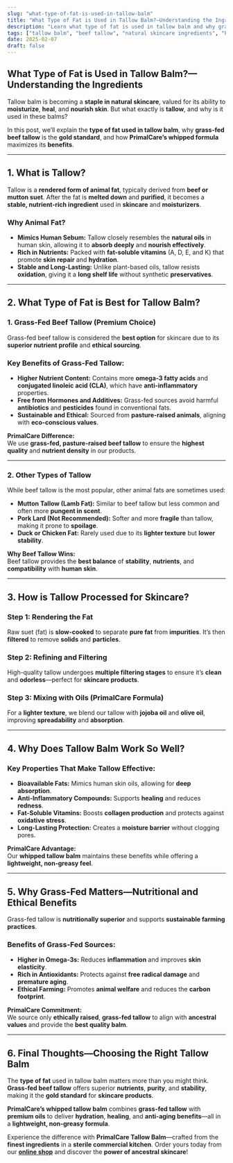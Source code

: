 ```yaml
---
slug: "what-type-of-fat-is-used-in-tallow-balm"
title: "What Type of Fat is Used in Tallow Balm?—Understanding the Ingredients"
description: "Learn what type of fat is used in tallow balm and why grass-fed beef tallow is the gold standard. Discover how PrimalCare’s premium ingredients enhance skincare."
tags: ["tallow balm", "beef tallow", "natural skincare ingredients", "PrimalCare"]
date: 2025-02-07
draft: false
---
```


## What Type of Fat is Used in Tallow Balm?—Understanding the Ingredients  
Tallow balm is becoming a **staple in natural skincare**, valued for its ability to **moisturize**, **heal**, and **nourish skin**. But what exactly is **tallow**, and why is it used in these balms?  

In this post, we’ll explain the **type of fat used in tallow balm**, why **grass-fed beef tallow** is the **gold standard**, and how **PrimalCare’s whipped formula** maximizes its **benefits**.  

---

## **1. What is Tallow?**  
Tallow is a **rendered form of animal fat**, typically derived from **beef or mutton suet**. After the fat is **melted down** and **purified**, it becomes a **stable, nutrient-rich ingredient** used in **skincare** and **moisturizers**.  

### **Why Animal Fat?**  
- **Mimics Human Sebum:** Tallow closely resembles the **natural oils** in human skin, allowing it to **absorb deeply** and **nourish effectively**.  
- **Rich in Nutrients:** Packed with **fat-soluble vitamins** (A, D, E, and K) that promote **skin repair** and **hydration**.  
- **Stable and Long-Lasting:** Unlike plant-based oils, tallow resists **oxidation**, giving it a **long shelf life** without synthetic **preservatives**.  

---

## **2. What Type of Fat is Best for Tallow Balm?**  
### **1. Grass-Fed Beef Tallow (Premium Choice)**  
Grass-fed beef tallow is considered the **best option** for skincare due to its **superior nutrient profile** and **ethical sourcing**.  

### **Key Benefits of Grass-Fed Tallow:**  
- **Higher Nutrient Content:** Contains more **omega-3 fatty acids** and **conjugated linoleic acid (CLA)**, which have **anti-inflammatory** properties.  
- **Free from Hormones and Additives:** Grass-fed sources avoid harmful **antibiotics** and **pesticides** found in conventional fats.  
- **Sustainable and Ethical:** Sourced from **pasture-raised animals**, aligning with **eco-conscious values**.  

**PrimalCare Difference:**  
We use **grass-fed, pasture-raised beef tallow** to ensure the **highest quality** and **nutrient density** in our products.  

---

### **2. Other Types of Tallow**  
While beef tallow is the most popular, other animal fats are sometimes used:  

- **Mutton Tallow (Lamb Fat):** Similar to beef tallow but less common and often more **pungent in scent**.  
- **Pork Lard (Not Recommended):** Softer and more **fragile** than tallow, making it prone to **spoilage**.  
- **Duck or Chicken Fat:** Rarely used due to its **lighter texture** but **lower stability**.  

**Why Beef Tallow Wins:**  
Beef tallow provides the **best balance** of **stability**, **nutrients**, and **compatibility** with **human skin**.  

---

## **3. How is Tallow Processed for Skincare?**  
### **Step 1: Rendering the Fat**  
Raw suet (fat) is **slow-cooked** to separate **pure fat** from **impurities**. It’s then **filtered** to remove **solids** and **particles**.  

### **Step 2: Refining and Filtering**  
High-quality tallow undergoes **multiple filtering stages** to ensure it’s **clean** and **odorless**—perfect for **skincare products**.  

### **Step 3: Mixing with Oils (PrimalCare Formula)**  
For a **lighter texture**, we blend our tallow with **jojoba oil** and **olive oil**, improving **spreadability** and **absorption**.  

---

## **4. Why Does Tallow Balm Work So Well?**  
### **Key Properties That Make Tallow Effective:**  
- **Bioavailable Fats:** Mimics human skin oils, allowing for **deep absorption**.  
- **Anti-Inflammatory Compounds:** Supports **healing** and reduces **redness**.  
- **Fat-Soluble Vitamins:** Boosts **collagen production** and protects against **oxidative stress**.  
- **Long-Lasting Protection:** Creates a **moisture barrier** without clogging pores.  

**PrimalCare Advantage:**  
Our **whipped tallow balm** maintains these benefits while offering a **lightweight, non-greasy feel**.  

---

## **5. Why Grass-Fed Matters—Nutritional and Ethical Benefits**  
Grass-fed tallow is **nutritionally superior** and supports **sustainable farming practices**.  

### **Benefits of Grass-Fed Sources:**  
- **Higher in Omega-3s:** Reduces **inflammation** and improves **skin elasticity**.  
- **Rich in Antioxidants:** Protects against **free radical damage** and **premature aging**.  
- **Ethical Farming:** Promotes **animal welfare** and reduces the **carbon footprint**.  

**PrimalCare Commitment:**  
We source only **ethically raised**, **grass-fed tallow** to align with **ancestral values** and provide the **best quality balm**.  

---

## **6. Final Thoughts—Choosing the Right Tallow Balm**  
The **type of fat** used in tallow balm matters more than you might think. **Grass-fed beef tallow** offers superior **nutrients**, **purity**, and **stability**, making it the **gold standard** for **skincare products**.  

**PrimalCare’s whipped tallow balm** combines **grass-fed tallow** with **premium oils** to deliver **hydration**, **healing**, and **anti-aging benefits**—all in a **lightweight, non-greasy formula**.  

Experience the difference with **PrimalCare Tallow Balm**—crafted from the **finest ingredients** in a **sterile commercial kitchen**. Order yours today from our **[online shop](/shop)** and discover the **power of ancestral skincare**!  
